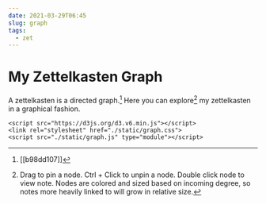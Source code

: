 ```yaml
---
date: 2021-03-29T06:45
slug: graph
tags:
  - zet
---
```


# My Zettelkasten Graph

A zettelkasten is a directed graph.[^graph] Here you can explore[^controls] my zettelkasten
in a graphical fashion.

``` {=html}
<script src="https://d3js.org/d3.v6.min.js"></script>
<link rel="stylesheet" href="./static/graph.css">
<script src="./static/graph.js" type="module"></script>
```

[^graph]: [[b98dd107]]
[^controls]: Drag to pin a node. Ctrl + Click to unpin a node. Double click node to view note. Nodes are colored and sized based on incoming degree, so notes more heavily linked to will grow in relative size.
